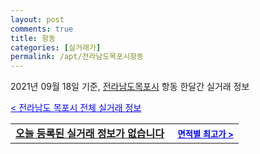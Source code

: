 ```yaml
---
layout: post
comments: true
title: 항동
categories: [실거래가]
permalink: /apt/전라남도목포시항동
---
```


2021년 09월 18일 기준, <a href="/apt/전라남도목포시">전라남도목포시</a> 항동 한달간 실거래 정보

<a style="color: blue;" href="/apt/전라남도목포시">< 전라남도 목포시 전체 실거래 정보</a>
<!---- start ---->
<table>
  <tr>
    <td colspan="4" style="font-weight: bold;"><a href="/apt/전라남도목포시항동{name_without_space}">오늘 등록된 실거래 정보가 없습니다</a> &nbsp;&nbsp;&nbsp; <a style="color: blue; font-size: smaller;" href="/apt/전라남도목포시항동{name_without_space}">면적별 최고가 ></a></td>
  </tr>
    
</table>
<!---- end ---->
    